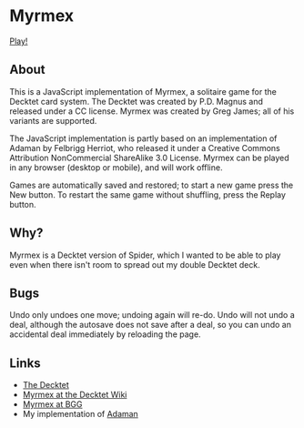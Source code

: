 # Myrmex

[Play!](http://mcdemarco.github.io/myrmex/myrmex.html)

## About

This is a JavaScript implementation of Myrmex, a solitaire game for the Decktet card system.  The Decktet was created by P.D. Magnus and released under a CC license.  Myrmex was created by Greg James; all of his variants are supported.

The JavaScript implementation is partly based on an implementation of Adaman by Felbrigg Herriot, who released it under a Creative Commons Attribution NonCommercial ShareAlike 3.0 License.  Myrmex can be played in any browser (desktop or mobile), and will work offline.

Games are automatically saved and restored; to start a new game press the New button.  To restart the same game without shuffling, press the Replay button.

## Why?

Myrmex is a Decktet version of Spider, which I wanted to be able to play even when there isn't room to spread out my double Decktet deck.

## Bugs

Undo only undoes one move; undoing again will re-do.  Undo will not undo a deal, although the autosave does not save after a deal, so you can undo an accidental deal immediately by reloading the page.

## Links

* [The Decktet](http://decktet.com)
* [Myrmex at the Decktet Wiki](http://decktet.wikidot.com/game:myrmex)
* [Myrmex at BGG](https://www.boardgamegeek.com/boardgame/105292/myrmex)
* My implementation of [Adaman](https://mcdemarco.github.io/adaman/)
